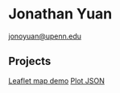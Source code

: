 # Jonathan Yuan  
jonoyuan@upenn.edu

## Projects  
[Leaflet map demo](leaflet-filter/part3-application.html)
[Plot JSON](plot-json/index.html)
